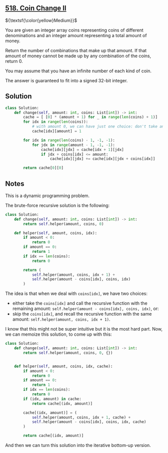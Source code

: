 ## [518. Coin Change II](https://leetcode.com/problems/coin-change-ii/)

${\textsf{\color{yellow}Medium}}$

You are given an integer array coins representing coins of different denominations and an integer amount representing a total amount of money.

Return the number of combinations that make up that amount. If that amount of money cannot be made up by any combination of the coins, return 0.

You may assume that you have an infinite number of each kind of coin.

The answer is guaranteed to fit into a signed 32-bit integer.

## Solution
```python
class Solution:
    def change(self, amount: int, coins: List[int]) -> int:
        cache = [ [0] * (amount + 1) for _ in range(len(coins) + 1)]
        for idx in range(len(coins)):
            # with amount 0, we can have just one choice: don't take any coins.
            cache[idx][amount] = 1  

        for idx in range(len(coins) - 1, -1, -1):
            for jdx in range(amount - 1, -1, -1):
                cache[idx][jdx] = cache[idx + 1][jdx]
                if jdx + coins[idx] <= amount:
                    cache[idx][jdx] += cache[idx][jdx + coins[idx]]

        return cache[0][0]
```

## Notes
This is a dynamic programming problem.

The brute-force recursive solution is the following:
```python
class Solution:
    def change(self, amount: int, coins: List[int]) -> int:
        return self.helper(amount, coins, 0)

    def helper(self, amount, coins, idx):
        if amount < 0:
            return 0
        if amount == 0:
            return 1
        if idx == len(coins):
            return 0

        return (
            self.helper(amount, coins, idx + 1) + 
            self.helper(amount - coins[idx], coins, idx)
        )
```

The idea is that when we deal with `coins[idx]`, we have two choices:
- either take the `coins[idx]` and call the recursive function with the remaining amount: `self.helper(amount - coins[idx], coins, idx)`, or:
- skip the `coins[idx]`, and recall the recursive function with the same amount: `self.helper(amount, coins, idx + 1)`.

I know that this might not be super intuitive but it is the most hard part.
Now, we can memoize this solution, to come up with this:
```python
class Solution:
    def change(self, amount: int, coins: List[int]) -> int:
        return self.helper(amount, coins, 0, {})


    def helper(self, amount, coins, idx, cache):
        if amount < 0:
            return 0
        if amount == 0:
            return 1
        if idx == len(coins):
            return 0
        if (idx, amount) in cache:
            return cache[(idx, amount)]

        cache[(idx, amount)] = (
            self.helper(amount, coins, idx + 1, cache) + 
            self.helper(amount - coins[idx], coins, idx, cache)
        )

        return cache[(idx, amount)]
```

And then we can turn this solution into the iterative bottom-up version.